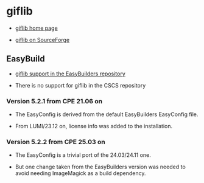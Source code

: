# giflib

-   [giflib home page](http://giflib.sourceforge.net/)

-   [giflib on SourceForge](https://sourceforge.net/projects/giflib/)


## EasyBuild

-   [ giflib support in the EasyBuilders repository](https://github.com/easybuilders/easybuild-easyconfigs/tree/develop/easybuild/easyconfigs/g/giflib)

-   There is no support for giflib in the CSCS repository


### Version 5.2.1 from CPE 21.06 on

-   The EasyConfig is derived from the default EasyBuilders EasyConfig file.

-   From LUMI/23.12 on, license info was added to the installation.


### Version 5.2.2 from CPE 25.03 on

-   The EasyConfig is a trivial port of the 24.03/24.11 one.

-   But one change taken from the EasyBuilders version was needed to avoid needing 
    ImageMagick as a build dependency.
